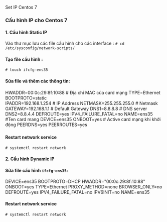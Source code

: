 Set IP Centos 7

### Cấu hình  IP cho Centos 7
#### 1. Cấu hình Static IP
Vào thư mục lưu các file cấu hình cho các interface :
`# cd /etc/sysconfig/network-scripts/`
#### Tạo file cấu hình :
`# touch ifcfg-ens35`
#### Sửa file và thêm các thông tin: 
####
HWADDR=00:0c:29:8f:10:88            # Địa chỉ MAC của card mạng
TYPE=Ethernet                                                          
BOOTPROTO=static                                                   
IPADDR=192.168.1.254                    # IP Address
NETMASK=255.255.255.0                   # Netmask
GATEWAY=192.168.1.1                     # Default Gateway
DNS1=8.8.8.8                            # DNS server
DNS2=8.8.4.4
DEFROUTE=yes
IPV4_FAILURE_FATAL=no
NAME=ens35					#Ten card mang
DEVICE=ens35
ONBOOT=yes                              # Active card mạng khi khởi động
PEERDNS=yes
PEERROUTES=yes
#####
#### Restart network service
`# systemctl restart network`

#### 2. Cấu hình Dynamic IP
#### Sửa file cấu hình `ifcfg-ens35`:
DEVICE=ens35
BOOTPROTO=DHCP
HWADDR="00:0c:29:8f:10:88"
ONBOOT=yes
TYPE=Ethernet
PROXY_METHOD=none
BROWSER_ONLY=no
DEFROUTE=yes
IPV4_FAILURE_FATAL=no
IPV6INIT=no
NAME=ens35
#### Restart network service
`# systemctl restart network`